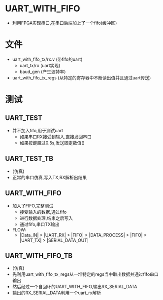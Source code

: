 # UART_WITH_FIFO
* 利用FPGA实现串口,在串口后端加上了一个fifo(缓冲区)

# 文件
* uart_with_fifo_tx/rx.v  (带fifo的uart)
    * uart_tx/rx (uart实现)
    * baud_gen (产生波特率)
* uart_with_fifo_tx_regs (从特定的寄存器中不断读出值并且通过uart传送)

# 测试
## UART_TEST
* 并不加入fifo,用于测试uart
    * 如果串口RX接受到输入,直接发回串口
    * 如果按键超过0.5s,发送固定数值()
## UART_TEST_TB
* (仿真)
* 正常的串口仿真,写入TX,RX解析出结果
## UART_WITH_FIFO
* 加入了FIFO,完整测试
    * 接受输入的数据,通过fifo
    * 进行数据处理,结束之后写入
    * 通过fifo,串口TX输出
* FLOW:  
    * |Data_IN| > |UART_RX| > |FIFO| > |DATA_PROCESS| > |FIFO| > |UART_TX| > |SERIAL_DATA_OUT|
## UART_WITH_FIFO_TB
* (仿真)
* 先利用uart_with_fifo_tx_regs从一堆特定的regs当中取出数据并通过fifo串口输出
* 然后经过一个自回环的UART_WITH_FIFO,输出RX_SERIAL_DATA
* 输出的RX_SERIAL_DATA利用一个uart_rx解析


